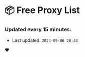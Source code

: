 # :package: Free Proxy List
### Updated every 15 minutes.

- Last updated: `2024-09-06 20:44`

:heart:
